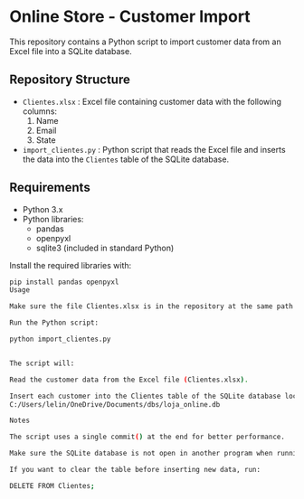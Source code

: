 # Online Store - Customer Import

This repository contains a Python script to import customer data from an Excel file into a SQLite database.

## Repository Structure

- `Clientes.xlsx` : Excel file containing customer data with the following columns:
  1. Name
  2. Email
  3. State
- `import_clientes.py` : Python script that reads the Excel file and inserts the data into the `Clientes` table of the SQLite database.

## Requirements

- Python 3.x
- Python libraries:
  - pandas
  - openpyxl
  - sqlite3 (included in standard Python)

Install the required libraries with:

```bash
pip install pandas openpyxl
Usage

Make sure the file Clientes.xlsx is in the repository at the same path specified in the script.

Run the Python script:

python import_clientes.py


The script will:

Read the customer data from the Excel file (Clientes.xlsx).

Insert each customer into the Clientes table of the SQLite database located at:
C:/Users/lelin/OneDrive/Documents/dbs/loja_online.db

Notes

The script uses a single commit() at the end for better performance.

Make sure the SQLite database is not open in another program when running the script to avoid the database is locked error.

If you want to clear the table before inserting new data, run:

DELETE FROM Clientes;



